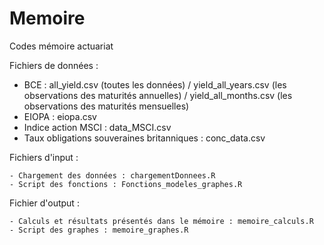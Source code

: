 # Memoire
Codes mémoire actuariat

Fichiers de données :

  - BCE : all_yield.csv (toutes les données) / yield_all_years.csv (les observations des maturités annuelles) / yield_all_months.csv (les observations des maturités mensuelles)
  - EIOPA : eiopa.csv
  - Indice action MSCI : data_MSCI.csv
  - Taux obligations souveraines britanniques : conc_data.csv
  
  Fichiers d'input :
  
    - Chargement des données : chargementDonnees.R
    - Script des fonctions : Fonctions_modeles_graphes.R
    
   Fichier d'output :
   
    - Calculs et résultats présentés dans le mémoire : memoire_calculs.R
    - Script des graphes : memoire_graphes.R
